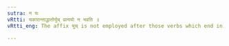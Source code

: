 ```yaml
---
sutra: न यः
vRtti: यकारान्ताद्धातोर्युच् प्रत्ययो न भवति ॥
vRtti_eng: The affix युच् is not employed after those verbs which end in the letter य.

---
```

